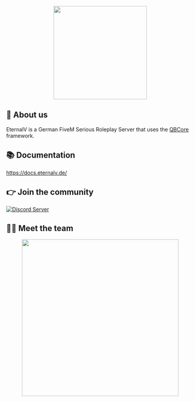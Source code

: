 <p align="center">
  <img width="250" height="250" src="https://i.imgur.com/fxqXEeW.png">
</p>

## 👋 About us
EternalV is a German FiveM Serious Roleplay Server that uses the <a href=https://github.com/qbcore-framework>QBCore</a> framework.

## 📚 Documentation
https://docs.eternalv.de/

## 👉 Join the community
<p>
  <a href="https://discord.gg/wxdPamP44T"><img src="https://discordapp.com/api/guilds/1006608018261160058/widget.png?style=banner2" alt="Discord Server"></a>
</p>

## 👨‍💻 Meet the team
<p align="center">
<a href=https://github.com/keenowastaken><img width="420" src=https://github-readme-stats.vercel.app/api?username=keenowastaken&count_private=true&show_icons=true&title_color=dc143c&text_color=ffffff&icon_color=dc143c&hide_border=true&bg_color=282a36&layout=compact&hide_title=false&hide_rank=false><a>
</p>
